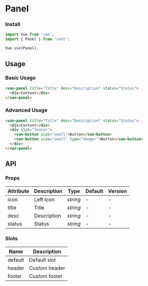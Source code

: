 # Panel

### Install

``` javascript
import Vue from 'vue';
import { Panel } from 'vant';

Vue.use(Panel);
```

## Usage

### Basic Usage

```html
<van-panel title="Title" desc="Description" status="Status">
  <div>Content</div>
</van-panel>
```

### Advanced Usage

```html
<van-panel title="Title" desc="Description" status="Status">
  <div>Content</div>
  <div slot="footer">
    <van-button size="small">Button</van-button>
    <van-button size="small" type="danger">Button</van-button>
  </div>
</van-panel>
```

## API

### Props

| Attribute | Description | Type | Default | Version |
|------|------|------|------|------|
| icon | Left Icon | *string* | - | - |
| title | Title | *string* | - | - |
| desc | Description | *string* | - | - |
| status | Status | *string* | - | - |

### Slots

| Name | Description |
|------|------|
| default | Default slot |
| header | Custom header |
| footer | Custom footer |
